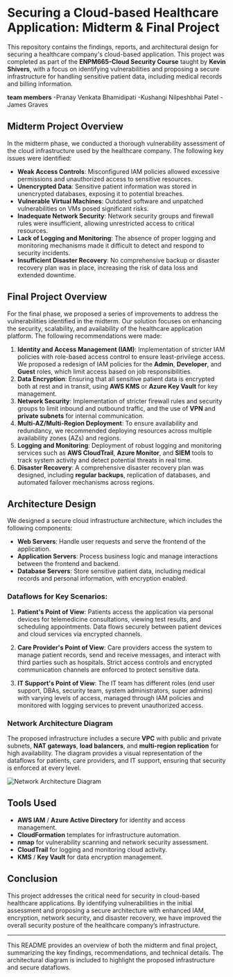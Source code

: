 
# **Securing a Cloud-based Healthcare Application: Midterm & Final Project**

This repository contains the findings, reports, and architectural design for securing a healthcare company's cloud-based application. This project was completed as part of the **ENPM665-Cloud Security Course** taught by **Kevin Shivers**, with a focus on identifying vulnerabilities and proposing a secure infrastructure for handling sensitive patient data, including medical records and billing information.

**team members**
-Pranay Venkata Bhamidipati 
-Kushangi Nilpeshbhai Patel
-James Graves 

## **Midterm Project Overview**

In the midterm phase, we conducted a thorough vulnerability assessment of the cloud infrastructure used by the healthcare company. The following key issues were identified:

- **Weak Access Controls**: Misconfigured IAM policies allowed excessive permissions and unauthorized access to sensitive resources.
- **Unencrypted Data**: Sensitive patient information was stored in unencrypted databases, exposing it to potential breaches.
- **Vulnerable Virtual Machines**: Outdated software and unpatched vulnerabilities on VMs posed significant risks.
- **Inadequate Network Security**: Network security groups and firewall rules were insufficient, allowing unrestricted access to critical resources.
- **Lack of Logging and Monitoring**: The absence of proper logging and monitoring mechanisms made it difficult to detect and respond to security incidents.
- **Insufficient Disaster Recovery**: No comprehensive backup or disaster recovery plan was in place, increasing the risk of data loss and extended downtime.

## **Final Project Overview**

For the final phase, we proposed a series of improvements to address the vulnerabilities identified in the midterm. Our solution focuses on enhancing the security, scalability, and availability of the healthcare application platform. The following recommendations were made:

1. **Identity and Access Management (IAM)**: Implementation of stricter IAM policies with role-based access control to ensure least-privilege access. We proposed a redesign of IAM policies for the **Admin**, **Developer**, and **Guest** roles, which limit access based on job responsibilities.
2. **Data Encryption**: Ensuring that all sensitive patient data is encrypted both at rest and in transit, using **AWS KMS** or **Azure Key Vault** for key management.
3. **Network Security**: Implementation of stricter firewall rules and security groups to limit inbound and outbound traffic, and the use of **VPN** and **private subnets** for internal communication.
4. **Multi-AZ/Multi-Region Deployment**: To ensure availability and redundancy, we recommended deploying resources across multiple availability zones (AZs) and regions.
5. **Logging and Monitoring**: Deployment of robust logging and monitoring services such as **AWS CloudTrail**, **Azure Monitor**, and **SIEM** tools to track system activity and detect potential threats in real time.
6. **Disaster Recovery**: A comprehensive disaster recovery plan was designed, including **regular backups**, replication of databases, and automated failover mechanisms across regions.

## **Architecture Design**

We designed a secure cloud infrastructure architecture, which includes the following components:

- **Web Servers**: Handle user requests and serve the frontend of the application.
- **Application Servers**: Process business logic and manage interactions between the frontend and backend.
- **Database Servers**: Store sensitive patient data, including medical records and personal information, with encryption enabled.

### **Dataflows for Key Scenarios**:

1. **Patient's Point of View**: Patients access the application via personal devices for telemedicine consultations, viewing test results, and scheduling appointments. Data flows securely between patient devices and cloud services via encrypted channels.
  
2. **Care Provider's Point of View**: Care providers access the system to manage patient records, send and receive messages, and interact with third parties such as hospitals. Strict access controls and encrypted communication channels are enforced to protect sensitive data.

3. **IT Support's Point of View**: The IT team has different roles (end user support, DBAs, security team, system administrators, super admins) with varying levels of access, managed through IAM policies and monitored with logging services to prevent unauthorized access.

### **Network Architecture Diagram**

The proposed infrastructure includes a secure **VPC** with public and private subnets, **NAT gateways**, **load balancers**, and **multi-region replication** for high availability. The diagram provides a visual representation of the dataflows for patients, care providers, and IT support, ensuring that security is enforced at every level.

![Network Architecture Diagram](link_to_diagram)

## **Tools Used**

- **AWS IAM** / **Azure Active Directory** for identity and access management.
- **CloudFormation** templates for infrastructure automation.
- **nmap** for vulnerability scanning and network security assessment.
- **CloudTrail** for logging and monitoring cloud activity.
- **KMS** / **Key Vault** for data encryption management.

## **Conclusion**

This project addresses the critical need for security in cloud-based healthcare applications. By identifying vulnerabilities in the initial assessment and proposing a secure architecture with enhanced IAM, encryption, network security, and disaster recovery, we have improved the overall security posture of the healthcare company’s infrastructure.

---

This README provides an overview of both the midterm and final project, summarizing the key findings, recommendations, and technical details. The architectural diagram is included to highlight the proposed infrastructure and secure dataflows.
